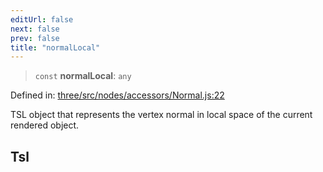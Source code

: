 ```yaml
---
editUrl: false
next: false
prev: false
title: "normalLocal"
---
```


> `const` **normalLocal**: `any`

Defined in: [three/src/nodes/accessors/Normal.js:22](https://github.com/DefinitelyMaybe/three-i18n/blob/fa57b79433d1c349ffb23a78727299c8d4190136/three/src/nodes/accessors/Normal.js#L22)

TSL object that represents the vertex normal in local space of the current rendered object.

## Tsl
